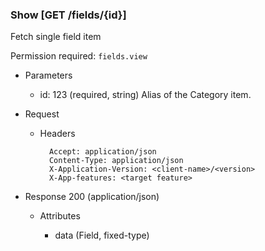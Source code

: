 ### Show [GET /fields/{id}]

Fetch single field item

Permission required: `fields.view`

+ Parameters
    + id: 123 (required, string) 
        Alias of the Category item.

+ Request
    + Headers

            Accept: application/json
            Content-Type: application/json
            X-Application-Version: <client-name>/<version>
            X-App-features: <target feature>

+ Response 200 (application/json)

    + Attributes
    
        + data (Field, fixed-type)

<!-- include(../error_responses.md) -->
